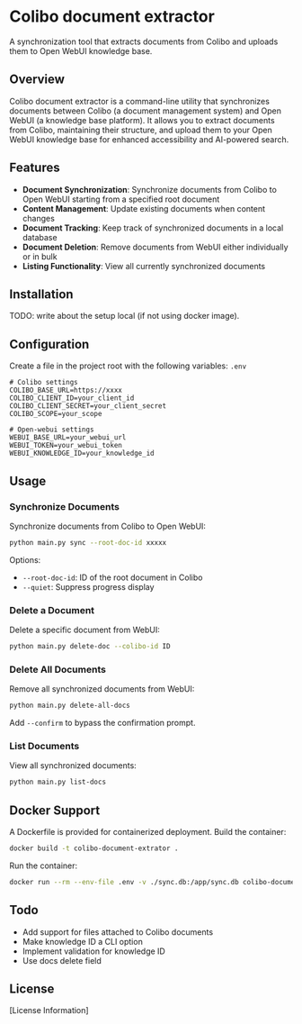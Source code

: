 # Colibo document extractor

A synchronization tool that extracts documents from Colibo and uploads them to Open WebUI knowledge base.

## Overview

Colibo document extractor is a command-line utility that synchronizes documents between Colibo (a document management
system) and Open WebUI (a knowledge base platform). It allows you to extract documents from Colibo, maintaining their
structure, and upload them to your Open WebUI knowledge base for enhanced accessibility and AI-powered search.

## Features

- **Document Synchronization**: Synchronize documents from Colibo to Open WebUI starting from a specified root document
- **Content Management**: Update existing documents when content changes
- **Document Tracking**: Keep track of synchronized documents in a local database
- **Document Deletion**: Remove documents from WebUI either individually or in bulk
- **Listing Functionality**: View all currently synchronized documents

## Installation

TODO: write about the setup local (if not using docker image).

## Configuration

Create a file in the project root with the following variables: `.env`

``` 
# Colibo settings
COLIBO_BASE_URL=https://xxxx
COLIBO_CLIENT_ID=your_client_id
COLIBO_CLIENT_SECRET=your_client_secret
COLIBO_SCOPE=your_scope

# Open-webui settings
WEBUI_BASE_URL=your_webui_url
WEBUI_TOKEN=your_webui_token
WEBUI_KNOWLEDGE_ID=your_knowledge_id
```

## Usage

### Synchronize Documents

Synchronize documents from Colibo to Open WebUI:

``` bash
python main.py sync --root-doc-id xxxxx
```

Options:

- `--root-doc-id`: ID of the root document in Colibo
- `--quiet`: Suppress progress display

### Delete a Document

Delete a specific document from WebUI:

``` bash
python main.py delete-doc --colibo-id ID
```

### Delete All Documents

Remove all synchronized documents from WebUI:

``` bash
python main.py delete-all-docs
```

Add `--confirm` to bypass the confirmation prompt.

### List Documents

View all synchronized documents:

``` bash
python main.py list-docs
```

## Docker Support

A Dockerfile is provided for containerized deployment.
Build the container:

``` bash
docker build -t colibo-document-extrator .
```

Run the container:

``` bash
docker run --rm --env-file .env -v ./sync.db:/app/sync.db colibo-document-extrator --help
```

## Todo

- Add support for files attached to Colibo documents
- Make knowledge ID a CLI option
- Implement validation for knowledge ID
- Use docs delete field

## License

[License Information]
